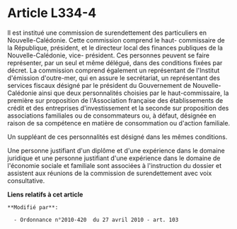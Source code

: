 # Article L334-4

Il est institué une commission de surendettement des particuliers en Nouvelle-Calédonie. Cette commission comprend le haut-
commissaire de la République, président, et le directeur local des finances publiques de la Nouvelle-Calédonie, vice-
président. Ces personnes peuvent se faire représenter, par un seul et même délégué, dans des conditions fixées par décret. La
commission comprend également un représentant de l'Institut d'émission d'outre-mer, qui en assure le secrétariat, un
représentant des services fiscaux désigné par le président du Gouvernement de Nouvelle-Calédonie ainsi que deux personnalités
choisies par le haut-commissaire, la première sur proposition de l'Association française des établissements de crédit et des
entreprises d'investissement et la seconde sur proposition des associations familiales ou de consommateurs ou, à défaut,
désignée en raison de sa compétence en matière de consommation ou d'action familiale.

Un suppléant de ces personnalités est désigné dans les mêmes conditions.

Une personne justifiant d'un diplôme et d'une expérience dans le domaine juridique et une personne justifiant d'une
expérience dans le domaine de l'économie sociale et familiale sont associées à l'instruction du dossier et assistent aux
réunions de la commission de surendettement avec voix consultative.

**Liens relatifs à cet article**

	**Modifié par**:

	  - Ordonnance n°2010-420  du 27 avril 2010 - art. 103
